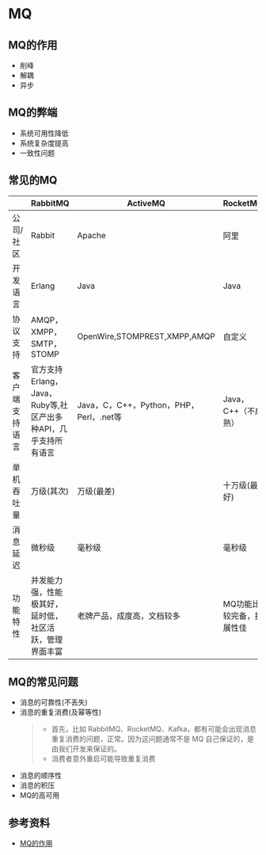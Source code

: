 # MQ

## MQ的作用
  - 削峰
  - 解耦
  - 异步

## MQ的弊端
  - 系统可用性降低
  - 系统复杂度提高
  - 一致性问题
  
## 常见的MQ
 
 | |RabbitMQ	|ActiveMQ|	RocketMQ|	Kafka|
 |---|---|---|---|---|
 |公司/社区|	Rabbit|	Apache	|阿里	|Apache
 |开发语言 |Erlang	|Java	|Java	|Scala&Java
 |协议支持 |AMQP，XMPP，SMTP，STOMP	|OpenWire,STOMPREST,XMPP,AMQP|	自定义|	自定义协议，社区封装了http协议支持
 |客户端支持语言|官方支持Erlang，Java，Ruby等,社区产出多种API，几乎支持所有语言|Java，C，C++，Python，PHP，Perl，.net等	|Java，C++（不成熟）|	官方支持Java,社区产出多种API，如PHP，Python等
 |单机吞吐量|万级(其次)|万级(最差)|十万级(最好)|十万级(次之)
 |消息延迟|微秒级|毫秒级|毫秒级|毫秒以内
 |功能特性 |并发能力强，性能极其好，延时低，社区活跃，管理界面丰富|老牌产品，成度高，文档较多|MQ功能比较完备，扩展性佳|只支持主要的MQ功能，毕竟是为大数据领域准备的。

## MQ的常见问题
  - 消息的可靠性(不丢失)
  - 消息的重复消费(及幂等性)
    > - 首先，比如 RabbitMQ、RocketMQ、Kafka，都有可能会出现消息重复消费的问题，正常。因为这问题通常不是 MQ 自己保证的，是由我们开发来保证的。
    > - 消费者意外重启可能导致重复消费
  - 消息的顺序性
  - 消息的积压
  - MQ的高可用
  
  

## 参考资料
  - [MQ的作用](https://blog.csdn.net/weixin_43915128/article/details/123613649)